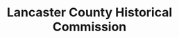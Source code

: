 ---
layout: repo
title: "Lancaster County Historical Commission"
id: 2083
permalink: repos/2083/
---